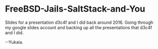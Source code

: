 # FreeBSD-Jails-SaltStack-and-You
Slides for a presentation d3c4f and I did back around 2016.
Going through my google slides account and backing up all the presentations that d3c4f and I did.

--Yukaia.
